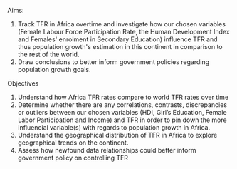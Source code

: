 Aims:
1. Track TFR in Africa overtime and investigate how our chosen variables (Female Labour Force Participation Rate, the Human Development Index and Females' enrolment in Secondary Education) influence TFR and thus population growth's estimation in this continent in comparison to the rest of the world. 
2. Draw conclusions to better inform government policies regarding population growth goals.


Objectives
1. Understand how Africa TFR rates compare to world TFR rates over time
2. Determine whether there are any correlations, contrasts, discrepancies or outliers between our chosen variables (HDI, Girl’s Education,  Female Labor Participation and Income) and TFR in order to pin down the more influencial variable(s) with regards to population growth in Africa.
3. Understand the geographical distribution of TFR in Africa to explore geographical trends on the continent.
4. Assess how newfound data relationships could better inform government policy on controlling TFR


